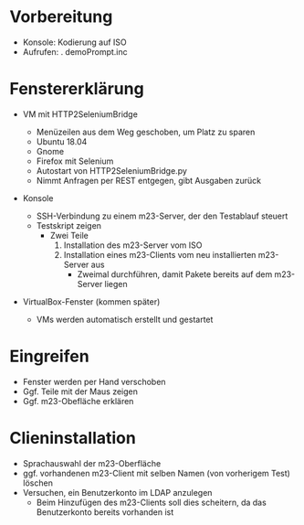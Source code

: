 Vorbereitung
============

* Konsole: Kodierung auf ISO
* Aufrufen: . demoPrompt.inc




Fenstererklärung
================

* VM mit HTTP2SeleniumBridge
	* Menüzeilen aus dem Weg geschoben, um Platz zu sparen
	* Ubuntu 18.04
	* Gnome
	* Firefox mit Selenium
	* Autostart von HTTP2SeleniumBridge.py
	* Nimmt Anfragen per REST entgegen, gibt Ausgaben zurück

* Konsole
	* SSH-Verbindung zu einem m23-Server, der den Testablauf steuert
	* Testskript zeigen
		* Zwei Teile
			1. Installation des m23-Server vom ISO
			2. Installation eines m23-Clients vom neu installierten m23-Server aus
				* Zweimal durchführen, damit Pakete bereits auf dem m23-Server liegen

* VirtualBox-Fenster (kommen später)
	* VMs werden automatisch erstellt und gestartet





Eingreifen
==========

* Fenster werden per Hand verschoben
* Ggf. Teile mit der Maus zeigen
* Ggf. m23-Obefläche erklären





Clieninstallation
=================

* Sprachauswahl der m23-Oberfläche
* ggf. vorhandenen m23-Client mit selben Namen (von vorherigem Test) löschen
* Versuchen, ein Benutzerkonto im LDAP anzulegen
	* Beim Hinzufügen des m23-Clients soll dies scheitern, da das Benutzerkonto bereits vorhanden ist
